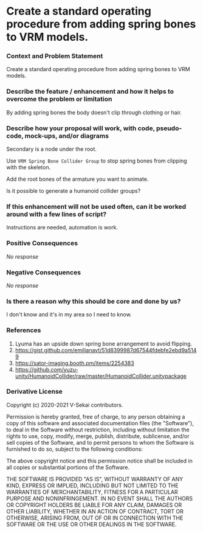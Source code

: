 # Create a standard operating procedure from adding spring bones to VRM models.

### Context and Problem Statement

Create a standard operating procedure from adding spring bones to VRM models.

### Describe the feature / enhancement and how it helps to overcome the problem or limitation

By adding spring bones the body doesn't clip through clothing or hair.

### Describe how your proposal will work, with code, pseudo-code, mock-ups, and/or diagrams

Secondary is a node under the root.

Use `VRM Spring Bone Collider Group` to stop spring bones from clipping with the skeleton.

Add the root bones of the armature you want to animate.

Is it possible to generate a humanoid collider groups?

### If this enhancement will not be used often, can it be worked around with a few lines of script?

Instructions are needed, automation is work.

### Positive Consequences

_No response_

### Negative Consequences

_No response_

### Is there a reason why this should be core and done by us?

I don't know and it's in my area so I need to know.

### References

1. Lyuma has an upside down spring bone arrangement to avoid flipping.
1. https://gist.github.com/emilianavt/51d8399987d67544fdebfe2ebd9a5149
1. https://sator-imaging.booth.pm/items/2254383
1. https://github.com/yuzu-unity/HumanoidCollider/raw/master/HumanoidCollider.unitypackage

### Derivative License

Copyright (c) 2020-2021 V-Sekai contributors.

Permission is hereby granted, free of charge, to any person obtaining a copy
of this software and associated documentation files (the "Software"), to deal
in the Software without restriction, including without limitation the rights
to use, copy, modify, merge, publish, distribute, sublicense, and/or sell
copies of the Software, and to permit persons to whom the Software is
furnished to do so, subject to the following conditions:

The above copyright notice and this permission notice shall be included in all
copies or substantial portions of the Software.

THE SOFTWARE IS PROVIDED "AS IS", WITHOUT WARRANTY OF ANY KIND, EXPRESS OR
IMPLIED, INCLUDING BUT NOT LIMITED TO THE WARRANTIES OF MERCHANTABILITY,
FITNESS FOR A PARTICULAR PURPOSE AND NONINFRINGEMENT. IN NO EVENT SHALL THE
AUTHORS OR COPYRIGHT HOLDERS BE LIABLE FOR ANY CLAIM, DAMAGES OR OTHER
LIABILITY, WHETHER IN AN ACTION OF CONTRACT, TORT OR OTHERWISE, ARISING FROM,
OUT OF OR IN CONNECTION WITH THE SOFTWARE OR THE USE OR OTHER DEALINGS IN THE
SOFTWARE.
